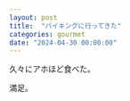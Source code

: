 ```yaml
---
layout: post
title:  "バイキングに行ってきた"
categories: gourmet
date: "2024-04-30 00:00:00"
---
```


久々にアホほど食べた。

満足。
